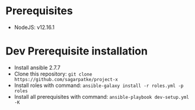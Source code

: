 # Prerequisites

- NodeJS: v12.16.1

# Dev Prerequisite installation
- Install ansible 2.7.7
- Clone this repository: `git clone https://github.com/sagarpatke/project-x`
- Install roles with command: `ansible-galaxy install -r roles.yml -p roles`
- Install all prerequisites with command: `ansible-playbook dev-setup.yml -K`
